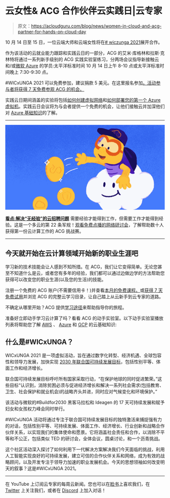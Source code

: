 # 云女性& ACG 合作伙伴云实践日|云专家

> 原文：<https://acloudguru.com/blog/news/women-in-cloud-and-acg-partner-for-hands-on-cloud-day>

10 月 14 日至 15 日，一位云端大师和云端女性将在[# wiczunga 2021](https://www.womenincloud.com/wicxunga/)展开合作。

作为该活动的云就业能力跟踪和实践云日的一部分，ACG 的艾米·库格林和拉斯·克林特将通过一系列新手级别的 ACG 实践实验室练习，分两场会议指导新接触云和/或[微软 Azure](https://acloudguru.com/blog/engineering/what-is-microsoft-azure) 的学员:太平洋标准时间 10 月 14 日上午 8-10 点或太平洋标准时间晚上 7:30-9:30 点。

#WICxUNGA 2021 可以免费参加，建议捐款 5 美元。在这里报名参加[。活动参与者将获得 7 天免费参观 ACG 的机会。](https://www.eventbrite.com/e/wicxunga-2021-tickets-165552081733)

实践云日期间涵盖的实验将包括[如何创建虚拟网络](https://acloudguru.com/hands-on-labs/creating-azure-virtual-networks)和[如何部署您的第一个 Azure 虚拟机](https://acloudguru.com/hands-on-labs/deploying-your-first-azure-virtual-machine)。实践云日会议将为与会者提供一个免费的机会，让他们接触云并加深他们对 [ Azure 基础知识](https://acloudguru.com/course/az-900-microsoft-azure-fundamentals)的了解。

* * *

![Top Paying Cloud Certifications and Jobs](img/07cb8d3f298707173700cdd1ece32bd7.png)

[**看点:解决“无经验”的云招聘问题**](https://get.acloudguru.com/solving-no-experience-cloud-problem-webinar)
需要经验才能得到工作，但需要工作才能得到经验。这是一个多云的第 22 条军规！[观看免费点播的网络研讨会](https://get.acloudguru.com/solving-no-experience-cloud-problem-webinar)，了解帮助数十人获得第一份云计算工作的 ACG 挑战赛。

* * *

## 今天就开始在云计算领域开始新的职业生涯吧

学习新的技术技能会让人感到不知所措。在 ACG，我们让它变得简单。无论您甚至不知道什么是云，或者您有多年的经验，我们都可以通过边做边学的方法帮助您获得可以改变您的职业生涯(以及您的生活)的技能。

注册一个免费的 ACG 账户(不需要信用卡！)并查看[本月的免费课程。](https://acloudguru.com/blog/news/whats-free-at-acg)或[获得 7 天免费试用](https://acloudguru.com/pricing)并浏览 ACG 的完整云学习目录，让自己踏上从云新手到云专家的道路。

不确定从哪里开始？ACG 提供[学习途径](https://acloudguru.com/platform/training-paths)来帮助指导你的旅程。

准备好立即动手学习云计算了吗？看看 ACG 的动手实验室。以下动手实验室播放列表将帮助您了解 [AWS](https://acloudguru.com/blog/engineering/what-is-amazon-web-services-aws) 、 [Azure](https://acloudguru.com/blog/engineering/what-is-microsoft-azure) 和 [GCP](https://acloudguru.com/blog/engineering/what-is-google-cloud-platform-gcp) 的云基础知识:

## 什么是#WICxUNGA？

WICxUNGA 2021 是一项虚拟活动，旨在通过数字化转型、经济机遇、全球包容性和领导力发展，加快实现 [2030 年联合国可持续发展目标](https://www.un.org/sustainabledevelopment/)，包括性别平等、体面工作和经济增长。

联合国可持续发展目标呼吁所有国家采取行动，“在保护地球的同时促进繁荣。”这些目标“认识到，消除贫困必须与促进经济增长和解决一系列社会需求(包括教育、卫生、社会保护和就业机会)的战略齐头并进，同时应对气候变化和环境保护。”

该活动与微软的#Buildfor2030 黑客马拉松和 Ideagen 的 17 天可持续发展和赋予妇女和女孩权力峰会同时举行。

#WICxUNGA 活动将通过专注于联合国可持续发展目标的独特激活来捕捉强有力的对话，包括性别平等、可持续发展、体面工作、经济增长、行业创新和战略合作伙伴关系，以实现我们的集体使命和愿景。它将涵盖社会责任和合作，以消除不平等和不公正，包括类似 TED 的研讨会，全体会议，圆桌讨论，和一个沥青挑战。

这个社区活动深入探讨了如何利用下一代解决方案解决我们今天面临的挑战，利用人工智能实现良好的可持续发展，建立可信的合作伙伴关系和网络，成为有效的战略顾问，以及开发专注于领导力加速的职业发展机会。今天的思想领袖如何改变明天的叙事？这是#WICxUNGA 2021。

* * *

在 YouTube 上订阅云专家的每周云新闻。您也可以在[脸书](https://www.facebook.com/acloudguru)上喜欢我们，在 [Twitter](https://twitter.com/acloudguru) 上关注我们，或者在 [Discord](http://discord.gg/acloudguru) 上加入对话！